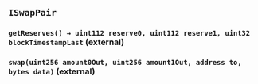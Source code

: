 ## `ISwapPair`






### `getReserves() → uint112 reserve0, uint112 reserve1, uint32 blockTimestampLast` (external)





### `swap(uint256 amount0Out, uint256 amount1Out, address to, bytes data)` (external)






